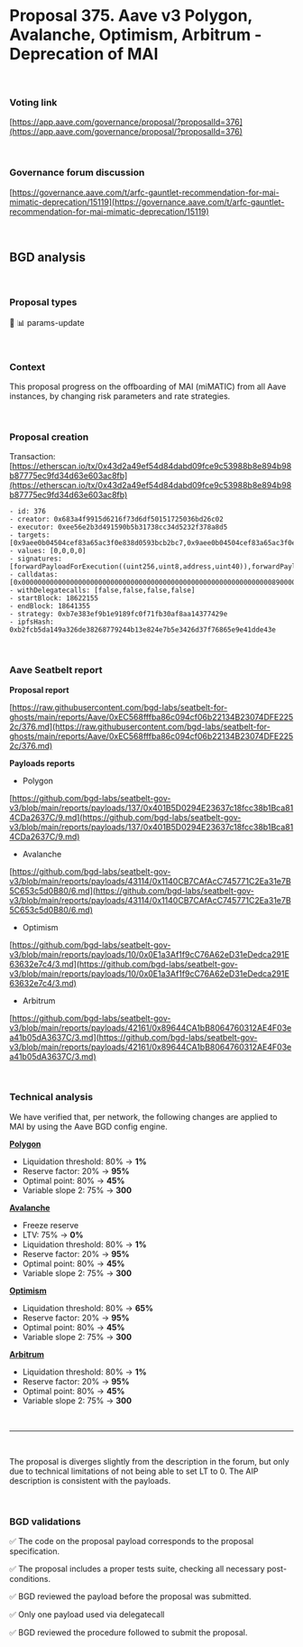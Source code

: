 # Proposal 375. Aave v3 Polygon, Avalanche, Optimism, Arbitrum - Deprecation of MAI

<br>

### Voting link

[https://app.aave.com/governance/proposal/?proposalId=376](https://app.aave.com/governance/proposal/?proposalId=376)

<br>

### Governance forum discussion

[https://governance.aave.com/t/arfc-gauntlet-recommendation-for-mai-mimatic-deprecation/15119](https://governance.aave.com/t/arfc-gauntlet-recommendation-for-mai-mimatic-deprecation/15119)

<br>

## BGD analysis

<br>

### Proposal types

:wrench: :bar_chart: params-update

<br>

### Context

This proposal progress on the offboarding of MAI (miMATIC) from all Aave instances, by changing risk parameters and rate strategies.

<br>

### Proposal creation

Transaction: [https://etherscan.io/tx/0x43d2a49ef54d84dabd09fce9c53988b8e894b98b87775ec9fd34d63e603ac8fb](https://etherscan.io/tx/0x43d2a49ef54d84dabd09fce9c53988b8e894b98b87775ec9fd34d63e603ac8fb)

```
- id: 376
- creator: 0x683a4f9915d6216f73d6df50151725036bd26c02
- executor: 0xee56e2b3d491590b5b31738cc34d5232f378a8d5
- targets: [0x9aee0b04504cef83a65ac3f0e838d0593bcb2bc7,0x9aee0b04504cef83a65ac3f0e838d0593bcb2bc7,0x9aee0b04504cef83a65ac3f0e838d0593bcb2bc7,0x9aee0b04504cef83a65ac3f0e838d0593bcb2bc7]
- values: [0,0,0,0]
- signatures: [forwardPayloadForExecution((uint256,uint8,address,uint40)),forwardPayloadForExecution((uint256,uint8,address,uint40)),forwardPayloadForExecution((uint256,uint8,address,uint40)),forwardPayloadForExecution((uint256,uint8,address,uint40))]
- calldatas: [0x00000000000000000000000000000000000000000000000000000000000000890000000000000000000000000000000000000000000000000000000000000001000000000000000000000000401b5d0294e23637c18fcc38b1bca814cda2637c0000000000000000000000000000000000000000000000000000000000000009,0x000000000000000000000000000000000000000000000000000000000000a86a00000000000000000000000000000000000000000000000000000000000000010000000000000000000000001140cb7cafacc745771c2ea31e7b5c653c5d0b800000000000000000000000000000000000000000000000000000000000000006,0x000000000000000000000000000000000000000000000000000000000000000a00000000000000000000000000000000000000000000000000000000000000010000000000000000000000000e1a3af1f9cc76a62ed31ededca291e63632e7c40000000000000000000000000000000000000000000000000000000000000003,0x000000000000000000000000000000000000000000000000000000000000a4b1000000000000000000000000000000000000000000000000000000000000000100000000000000000000000089644ca1bb8064760312ae4f03ea41b05da3637c0000000000000000000000000000000000000000000000000000000000000003]
- withDelegatecalls: [false,false,false,false]
- startBlock: 18622155
- endBlock: 18641355
- strategy: 0xb7e383ef9b1e9189fc0f71fb30af8aa14377429e
- ipfsHash: 0xb2fcb5da149a326de38268779244b13e824e7b5e3426d37f76865e9e41dde43e
```

<br>

### Aave Seatbelt report

**Proposal report**

[https://raw.githubusercontent.com/bgd-labs/seatbelt-for-ghosts/main/reports/Aave/0xEC568fffba86c094cf06b22134B23074DFE2252c/376.md](https://raw.githubusercontent.com/bgd-labs/seatbelt-for-ghosts/main/reports/Aave/0xEC568fffba86c094cf06b22134B23074DFE2252c/376.md)

**Payloads reports**

- Polygon

[https://github.com/bgd-labs/seatbelt-gov-v3/blob/main/reports/payloads/137/0x401B5D0294E23637c18fcc38b1Bca814CDa2637C/9.md](https://github.com/bgd-labs/seatbelt-gov-v3/blob/main/reports/payloads/137/0x401B5D0294E23637c18fcc38b1Bca814CDa2637C/9.md)

- Avalanche

[https://github.com/bgd-labs/seatbelt-gov-v3/blob/main/reports/payloads/43114/0x1140CB7CAfAcC745771C2Ea31e7B5C653c5d0B80/6.md](https://github.com/bgd-labs/seatbelt-gov-v3/blob/main/reports/payloads/43114/0x1140CB7CAfAcC745771C2Ea31e7B5C653c5d0B80/6.md)

- Optimism

[https://github.com/bgd-labs/seatbelt-gov-v3/blob/main/reports/payloads/10/0x0E1a3Af1f9cC76A62eD31eDedca291E63632e7c4/3.md](https://github.com/bgd-labs/seatbelt-gov-v3/blob/main/reports/payloads/10/0x0E1a3Af1f9cC76A62eD31eDedca291E63632e7c4/3.md)

- Arbitrum

[https://github.com/bgd-labs/seatbelt-gov-v3/blob/main/reports/payloads/42161/0x89644CA1bB8064760312AE4F03ea41b05dA3637C/3.md](https://github.com/bgd-labs/seatbelt-gov-v3/blob/main/reports/payloads/42161/0x89644CA1bB8064760312AE4F03ea41b05dA3637C/3.md)

<br>

### Technical analysis

We have verified that, per network, the following changes are applied to MAI by using the Aave BGD config engine.

**[Polygon](https://polygonscan.com/address/0x47a200a4805297c396aE73FFD52044D1Edb261bA#code#F1#L16)**

- Liquidation threshold: 80% -> **1%**
- Reserve factor: 20% -> **95%**
- Optimal point: 80% -> **45%**
- Variable slope 2: 75% -> **300**

**[Avalanche](https://snowtrace.io/address/0xf7C3350757DE224bdB2b77A3943C8667aCEE3d37#code#F1#L16)**

- Freeze reserve
- LTV: 75% -> **0%**
- Liquidation threshold: 80% -> **1%**
- Reserve factor: 20% -> **95%**
- Optimal point: 80% -> **45%**
- Variable slope 2: 75% -> **300**

**[Optimism](https://optimistic.etherscan.io/address/0xf8bC2a699559c96D48cf1e6F70aa2e67508C2aE9#code#F1#L16)**

- Liquidation threshold: 80% -> **65%**
- Reserve factor: 20% -> **95%**
- Optimal point: 80% -> **45%**
- Variable slope 2: 75% -> **300**

**[Arbitrum](https://arbiscan.io/address/0x0cB2535D00cddFae5Ed1aFf2e5a0239fC947D17d#code#F1#L16)**

- Liquidation threshold: 80% -> **1%**
- Reserve factor: 20% -> **95%**
- Optimal point: 80% -> **45%**
- Variable slope 2: 75% -> **300**

<br>

---

<br>


The proposal is diverges slightly from the description in the forum, but only due to technical limitations of not being able to set LT to 0.
The AIP description is consistent with the payloads.


<br>

### BGD validations

:white_check_mark: The code on the proposal payload corresponds to the proposal specification.

:white_check_mark: The proposal includes a proper tests suite, checking all necessary post-conditions.

:white_check_mark: BGD reviewed the payload before the proposal was submitted.

:white_check_mark: Only one payload used via delegatecall

:white_check_mark: BGD reviewed the procedure followed to submit the proposal.

